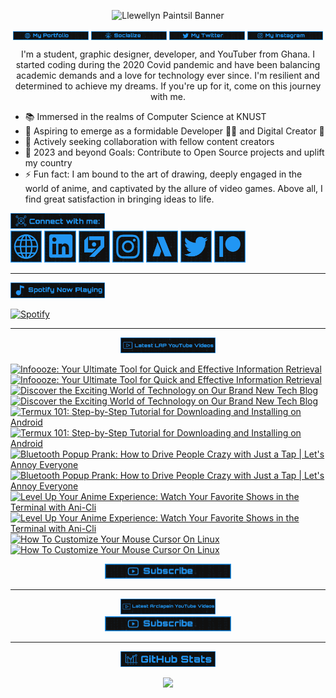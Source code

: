 <!-- Banner -->
<p align="center">
<img src="./images/banner/github-banner-v2.gif" alt="Llewellyn Paintsil Banner" title="Llewellyn Paintsil Banner" loading="eager" decoding="async" longdesc="I'm Llewellyn Adonteng Paintsil. A Christian, web developer, Content Creator, Gamer, Graphic Designer, and anime lover. This is just an improved version of my banner by the way. Hope to work with more people and improve my skills.">
</p>

<div align="center">

<!-- INTRO BADGES START -->
<p>
<!-- My portfolio -->
<a href="https://llewellyn-portfolio.vercel.app/" target="_blank">
<img src="./images/badge/my-portfolio-active.png" align="center" width="24%" alt="Llewellyn's Portfolio Badge [Down]" title="Llewellyn's Portfolio [Down]" loading="eager" decoding="async" longdesc="A custom made badge that leads to the Portfolio of Llewellyn Adonteng Paintsil"></a> 
<!-- My Github -->
<a href="https://github.com/Llewellyn500" target="_blank">
<img src="./images/badge/socialize.png" align="center" width="24%" alt="Llewellyn's Github Profile Badge" title="Llewellyn's Github Profile" loading="eager" decoding="async" longdesc="A custom made badge that leads to the Github Profile of Llewellyn Adonteng Paintsil"></a>
<!-- My Twitter -->
<a href="https://twitter.com/LlewellynAdont1" target="_blank">
<img src="./images/badge/my-twitter.png" align="center" width="24%" alt="Llewellyn's Twitter Badge" title="Llewellyn's Twitter" loading="eager" decoding="async" longdesc="A custom made badge that leads to the Twitter account of Llewellyn Adonteng Paintsil"></a>
<!-- My Instagram -->
<a href="https://instagram.com/llewellynpaint?igshid=MzNINGNkZWQ4Mg==" target="_blank">
<img src="./images/badge/my-instagram.png" width="24%" align="center" alt="Llewellyn's Instagram Badge" title="Llewellyn's Instagram" loading="eager" decoding="async" longdesc="A custom made badge that leads to the instagram account of Llewellyn Adonteng Paintsil"></a>
</p>
<!-- INTRO BADGES END -->

<!-- BODY START -->
<p>
I'm a student, graphic designer, developer, and YouTuber from Ghana. I started coding during the 2020 Covid pandemic and have been balancing academic demands and a love for technology ever since. I'm resilient and determined to achieve my dreams. If you're up for it, come on this journey with me.
</p>
</div>

<p>
<ul>
<li>📚 Immersed in the realms of Computer Science at KNUST</li>
<li>🌱 Aspiring to emerge as a formidable Developer 👨‍💻 and Digital Creator 🎥</li>
<li>👯 Actively seeking collaboration with fellow content creators
</li>
<li>🥅 2023 and beyond Goals: Contribute to Open Source projects and uplift my country
</li>
<li>⚡ Fun fact: I am bound to the art of drawing, deeply engaged in the world of anime, and captivated by the allure of video games. Above all, I find great satisfaction in bringing ideas to life.</li>
</ul>
</p>
<!-- BODY END -->

<!-- SOCIAL MEDIA LINKS START -->
<div>
<img src="./images/badge/connect-with-me.png"  width="30%" alt="connect with me" title="Connect with me" loading="eager" decoding="async" />
</div>
<div>
<a href="https://llewellyn-portfolio.vercel.app/" target="_blank">
<img src="./images/icons/portfolio-[up].png" width="10%" alt="Llewellyn Portfolio Icon" title="Llewellyn's Portfolio" loading="lazy" decoding="async" longdesc="A custom made icon that leads to the Portfolio of Llewellyn Adonteng Paintsil"/></a>
<a href="https://www.linkedin.com/in/llewellynpaintsil" target="_blank">
<img src="./images/icons/linkedin.png" width="10%" alt="Llewellyn Linkedin Profile Icon" title="Llewellyn's Linkedin Profile" loading="lazy" decoding="async" longdesc="A custom made icon that leads to the Linkedin of Llewellyn Adonteng Paintsil"/></a>
<a href="https://www.youtube.com/@lap-tutorials" target="_blank">
<img src="./images/icons/lap.png" width="10%" alt="LAP Youtube Channel Icon" title="LAP YouTube Channel" loading="lazy" decoding="async" longdesc="A custom made icon that leads to the LAP youtube Channel"/></a>
<a href="https://instagram.com/llewellynpaint?igshid=MzNINGNkZWQ4Mg==" target="_blank">
<img src="./images/icons/instagram.png" width="10%" alt="Llewellyn Instagram Icon" title="Llewellyn's Instagram" loading="lazy" decoding="async" longdesc="A custom made icon that leads to the Instagram account of Llewellyn Adonteng Paintsil"/></a>
<a href="https://www.youtube.com/@arclapain" target="_blank">
<img src="./images/icons/arclapain.png" width="10%" alt="Arclapain YouTube Channel Icon" title="Arclapain YouTube Channel" loading="lazy" decoding="async" longdesc="A custom made icon that leads to the Channel of Arclapain"/></a>
<a href="https://twitter.com/LlewellynAdont1" target="_blank">
<img src="./images/icons/twitter.png" width="10%" alt="Llewellyn Twitter Icon" title="Llewellyn's Twitter Account" loading="lazy" decoding="async" longdesc="A custom made icon that leads to the Twitter of Llewellyn Adonteng Paintsil"/></a>
<a href="https://www.patreon.com/LPTeach" target="_blank">
<img src="./images/icons/patreon.png" width="10%" alt="Llewellyn Patreon Icon" title="Llewellyn's Patreon" loading="lazy" decoding="async" longdesc="A custom made icon that leads to the Patreon of Llewellyn Adonteng Paintsil"/></a>
</div>
<!-- SOCIAL MEDIA LINKS END -->

---

<!-- Spotify now playing start -->
<div>
<img src="./images/badge/spotify-now-play.png"  width="30%" alt="spotify now playing" title="Spotify Now Playing" loading="eager" decoding="async"/>
</div>
<div>

[![Spotify](https://spotify-now-playing-two-nu.vercel.app/api/spotify)](https://open.spotify.com/user/31oqgy33mbfmztovhp2eguowwti4)

</div>
<!-- Spotify now playing end -->

---

<div align="center">
<img src="./images/badge/latest-lap-youtube-videos.png"  width="30%" alt="lap youtube videos" title="LAP - Tutorials YouTube Video" loading="eager" decoding="async" />
</div>
<div>

<!-- BEGIN LAP-TUTORIALS-YOUTUBE-CARDS -->
[![Infoooze: Your Ultimate Tool for Quick and Effective Information Retrieval](https://ytcards.demolab.com/?id=JL81n1qtIeo&title=Infoooze%3A+Your+Ultimate+Tool+for+Quick+and+Effective+Information+Retrieval&lang=en&timestamp=1704409211&background_color=%23101010&title_color=%23FBFBFD&stats_color=%232196f3&max_title_lines=1&width=250&border_radius=5 "Infoooze: Your Ultimate Tool for Quick and Effective Information Retrieval")](https://www.youtube.com/watch?v=JL81n1qtIeo#gh-dark-mode-only)[![Infoooze: Your Ultimate Tool for Quick and Effective Information Retrieval](https://ytcards.demolab.com/?id=JL81n1qtIeo&title=Infoooze%3A+Your+Ultimate+Tool+for+Quick+and+Effective+Information+Retrieval&lang=en&timestamp=1704409211&background_color=%23101010&title_color=%23FBFBFD&stats_color=%232196f3&max_title_lines=1&width=250&border_radius=5 "Infoooze: Your Ultimate Tool for Quick and Effective Information Retrieval")](https://www.youtube.com/watch?v=JL81n1qtIeo#gh-light-mode-only)
[![Discover the Exciting World of Technology on Our Brand New Tech Blog](https://ytcards.demolab.com/?id=zB1JIRTaq4U&title=Discover+the+Exciting+World+of+Technology+on+Our+Brand+New+Tech+Blog&lang=en&timestamp=1703074340&background_color=%23101010&title_color=%23FBFBFD&stats_color=%232196f3&max_title_lines=1&width=250&border_radius=5 "Discover the Exciting World of Technology on Our Brand New Tech Blog")](https://www.youtube.com/watch?v=zB1JIRTaq4U#gh-dark-mode-only)[![Discover the Exciting World of Technology on Our Brand New Tech Blog](https://ytcards.demolab.com/?id=zB1JIRTaq4U&title=Discover+the+Exciting+World+of+Technology+on+Our+Brand+New+Tech+Blog&lang=en&timestamp=1703074340&background_color=%23101010&title_color=%23FBFBFD&stats_color=%232196f3&max_title_lines=1&width=250&border_radius=5 "Discover the Exciting World of Technology on Our Brand New Tech Blog")](https://www.youtube.com/watch?v=zB1JIRTaq4U#gh-light-mode-only)
[![Termux 101: Step-by-Step Tutorial for Downloading and Installing on Android](https://ytcards.demolab.com/?id=IeK7rAB0BUk&title=Termux+101%3A+Step-by-Step+Tutorial+for+Downloading+and+Installing+on+Android&lang=en&timestamp=1701990017&background_color=%23101010&title_color=%23FBFBFD&stats_color=%232196f3&max_title_lines=1&width=250&border_radius=5 "Termux 101: Step-by-Step Tutorial for Downloading and Installing on Android")](https://www.youtube.com/watch?v=IeK7rAB0BUk#gh-dark-mode-only)[![Termux 101: Step-by-Step Tutorial for Downloading and Installing on Android](https://ytcards.demolab.com/?id=IeK7rAB0BUk&title=Termux+101%3A+Step-by-Step+Tutorial+for+Downloading+and+Installing+on+Android&lang=en&timestamp=1701990017&background_color=%23101010&title_color=%23FBFBFD&stats_color=%232196f3&max_title_lines=1&width=250&border_radius=5 "Termux 101: Step-by-Step Tutorial for Downloading and Installing on Android")](https://www.youtube.com/watch?v=IeK7rAB0BUk#gh-light-mode-only)
[![Bluetooth Popup Prank: How to Drive People Crazy with Just a Tap | Let's Annoy Everyone](https://ytcards.demolab.com/?id=cc6MHG3TaAw&title=Bluetooth+Popup+Prank%3A+How+to+Drive+People+Crazy+with+Just+a+Tap+%7C+Let%27s+Annoy+Everyone&lang=en&timestamp=1701385234&background_color=%23101010&title_color=%23FBFBFD&stats_color=%232196f3&max_title_lines=1&width=250&border_radius=5 "Bluetooth Popup Prank: How to Drive People Crazy with Just a Tap | Let's Annoy Everyone")](https://www.youtube.com/watch?v=cc6MHG3TaAw#gh-dark-mode-only)[![Bluetooth Popup Prank: How to Drive People Crazy with Just a Tap | Let's Annoy Everyone](https://ytcards.demolab.com/?id=cc6MHG3TaAw&title=Bluetooth+Popup+Prank%3A+How+to+Drive+People+Crazy+with+Just+a+Tap+%7C+Let%27s+Annoy+Everyone&lang=en&timestamp=1701385234&background_color=%23101010&title_color=%23FBFBFD&stats_color=%232196f3&max_title_lines=1&width=250&border_radius=5 "Bluetooth Popup Prank: How to Drive People Crazy with Just a Tap | Let's Annoy Everyone")](https://www.youtube.com/watch?v=cc6MHG3TaAw#gh-light-mode-only)
[![Level Up Your Anime Experience: Watch Your Favorite Shows in the Terminal with Ani-Cli](https://ytcards.demolab.com/?id=iXitG8wzIEs&title=Level+Up+Your+Anime+Experience%3A+Watch+Your+Favorite+Shows+in+the+Terminal+with+Ani-Cli&lang=en&timestamp=1700780433&background_color=%23101010&title_color=%23FBFBFD&stats_color=%232196f3&max_title_lines=1&width=250&border_radius=5 "Level Up Your Anime Experience: Watch Your Favorite Shows in the Terminal with Ani-Cli")](https://www.youtube.com/watch?v=iXitG8wzIEs#gh-dark-mode-only)[![Level Up Your Anime Experience: Watch Your Favorite Shows in the Terminal with Ani-Cli](https://ytcards.demolab.com/?id=iXitG8wzIEs&title=Level+Up+Your+Anime+Experience%3A+Watch+Your+Favorite+Shows+in+the+Terminal+with+Ani-Cli&lang=en&timestamp=1700780433&background_color=%23101010&title_color=%23FBFBFD&stats_color=%232196f3&max_title_lines=1&width=250&border_radius=5 "Level Up Your Anime Experience: Watch Your Favorite Shows in the Terminal with Ani-Cli")](https://www.youtube.com/watch?v=iXitG8wzIEs#gh-light-mode-only)
[![How To Customize Your Mouse Cursor On Linux](https://ytcards.demolab.com/?id=6JgkhKIoFOA&title=How+To+Customize+Your+Mouse+Cursor+On+Linux&lang=en&timestamp=1700161204&background_color=%23101010&title_color=%23FBFBFD&stats_color=%232196f3&max_title_lines=1&width=250&border_radius=5 "How To Customize Your Mouse Cursor On Linux")](https://www.youtube.com/watch?v=6JgkhKIoFOA#gh-dark-mode-only)[![How To Customize Your Mouse Cursor On Linux](https://ytcards.demolab.com/?id=6JgkhKIoFOA&title=How+To+Customize+Your+Mouse+Cursor+On+Linux&lang=en&timestamp=1700161204&background_color=%23101010&title_color=%23FBFBFD&stats_color=%232196f3&max_title_lines=1&width=250&border_radius=5 "How To Customize Your Mouse Cursor On Linux")](https://www.youtube.com/watch?v=6JgkhKIoFOA#gh-light-mode-only)
<!-- END LAP-TUTORIALS-YOUTUBE-CARDS -->

<div align="center">
<a href="https://www.youtube.com/@lap-tutorials">
<img src="./images/badge/subscribe.png" width="40%" alt="Subscribe button" title="Subscribe Button" loading="eager" decoding="async" longdesc="A custom made subscribe button"/></a>
</div>

---

<div align="center">
<img src="./images/badge/latest-arclapain-youtube-video.png"  width="30%" alt="arclapain youtube videos" title="Arclapain YouTube Videos" loading="eager" decoding="async" />
</div>
<div>

<!-- BEGIN ARCLAPAIN-YOUTUBE-CARDS -->

<!-- END ARCLAPAIN-YOUTUBE-CARDS -->

<div align="center">
<a href="https://www.youtube.com/@arclapain">
<img src="./images/badge/subscribe.png" width="40%" alt="Subscribe button" title="Subscribe Button" loading="eager" decoding="async" longdesc="A custom made subscribe button"/></a>
</div>

---

<div align="center">
<img src="./images/badge/github-stats.png"  width="30%" alt="github stats" title="GitHub Stats" loading="eager" decoding="async" />
</div>
<p align="center">
<img src="https://github-readme-stats-rho-rouge.vercel.app/api?username=Llewellyn500&show_icons=true&title_color=2196f3&bg_color=101010&text_color=fff&icon_color=2196f3&hide_border=true" />
</p>
